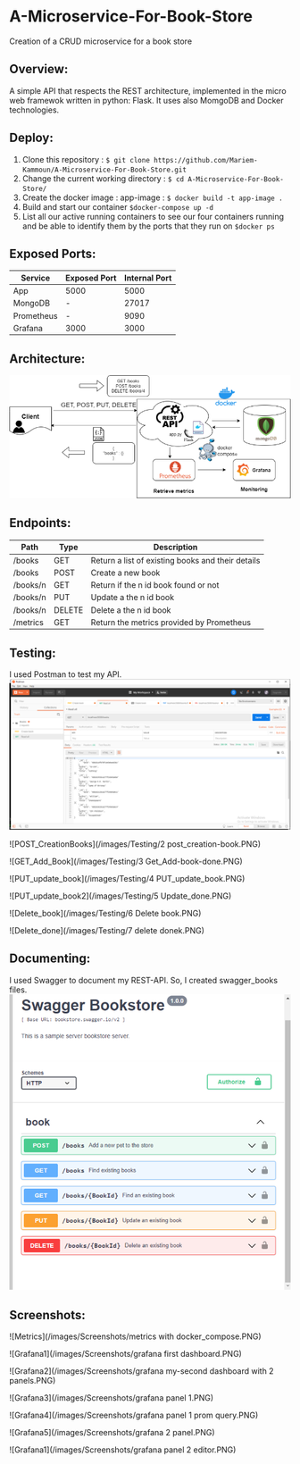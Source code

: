 # A-Microservice-For-Book-Store
Creation of a CRUD microservice for a book store

## Overview:
A simple API that respects the REST architecture, implemented in the micro web framewok written in python: Flask. 
It uses also MomgoDB and Docker technologies.  

## Deploy:
1. Clone this repository  : `$ git clone https://github.com/Mariem-Kammoun/A-Microservice-For-Book-Store.git `
2. Change the current working directory : `$ cd A-Microservice-For-Book-Store/ `
3. Create the docker image : app-image   : `$ docker build -t app-image . `
4. Build and start our container `$docker-compose up -d `
5. List all our active running containers to see our four containers running and be able to identify them by the ports
 that they run on `$docker ps `

## Exposed Ports:

|  Service      | Exposed Port  | Internal Port |
| ------------- | ------------- |-------------- |
|  App          |      5000     |    5000       |
|  MongoDB	     |        -      |    27017      |
|  Prometheus   |        -      |    9090       |
|  Grafana      |      3000     |    3000       |

## Architecture:
![Architecture](/images/architecture.png)

## Endpoints:

|  Path         |     Type      |                 Description                          |
| ------------- | ------------- |----------------------------------------------------- |
|  /books       |      GET      |    Return a list of existing books and their details |
|  /books	      |      POST     |    Create a new book                                 |
|  /books/n     |      GET      |    Return if the n id book found or not              |
|  /books/n     |      PUT      |    Update a the n id book                            |
|  /books/n     |      DELETE   |    Delete a the n id book                            | 
|  /metrics     |      GET      |    Return the metrics provided by Prometheus         |

## Testing:
I used Postman to test my API.
![GET_Books](/images/Testing/1.PNG)

![POST_CreationBooks](/images/Testing/2 post_creation-book.PNG)

![GET_Add_Book](/images/Testing/3 Get_Add-book-done.PNG)

![PUT_update_book](/images/Testing/4 PUT_update_book.PNG)

![PUT_update_book2](/images/Testing/5 Update_done.PNG)

![Delete_book](/images/Testing/6 Delete book.PNG)

![Delete_done](/images/Testing/7 delete donek.PNG)

## Documenting:
I used Swagger to document my REST-API. So, I created swagger_books files.
![Documentation](/images/Documenting/swaggerEditor.PNG)

## Screenshots:
![Metrics](/images/Screenshots/metrics with docker_compose.PNG)

![Grafana1](/images/Screenshots/grafana first dashboard.PNG)

![Grafana2](/images/Screenshots/grafana my-second dashboard with 2 panels.PNG)

![Grafana3](/images/Screenshots/grafana panel 1.PNG)

![Grafana4](/images/Screenshots/grafana panel 1 prom query.PNG)

![Grafana5](/images/Screenshots/grafana 2 panel.PNG)

![Grafana1](/images/Screenshots/grafana panel 2 editor.PNG)
